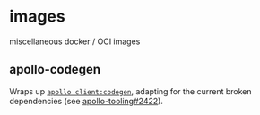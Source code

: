 # images

miscellaneous docker / OCI images

## apollo-codegen

Wraps up [`apollo client:codegen`][apollo-tooling], adapting for the current
broken dependencies (see [apollo-tooling#2422]).

[apollo-tooling]: https://github.com/apollographql/apollo-tooling
[apollo-tooling#2422]: https://github.com/apollographql/apollo-tooling/issues/2422

